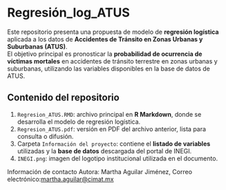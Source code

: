 # Regresión_log_ATUS
Este repositorio presenta una propuesta de modelo de **regresión logística** aplicada a los datos de **Accidentes de Tránsito en Zonas Urbanas y Suburbanas (ATUS)**.  
El objetivo principal es pronosticar la **probabilidad de ocurrencia de víctimas mortales** en accidentes de tránsito terrestre en zonas urbanas y suburbanas, utilizando las variables disponibles en la base de datos de ATUS.

## Contenido del repositorio

1. `Regresion_ATUS.RMD`: archivo principal en **R Markdown**, donde se desarrolla el modelo de regresión logística.
2. `Regresion_ATUS.pdf`: versión en PDF del archivo anterior, lista para consulta o difusión.
3. Carpeta `Información del proyecto`: contiene el **listado de variables** utilizadas y la **base de datos** descargada del portal de INEGI.
4. `INEGI.png`: imagen del logotipo institucional utilizada en el documento.

Información de contacto Autora: Martha Aguilar Jiménez, Correo electrónico:martha.aguilar@cimat.mx



